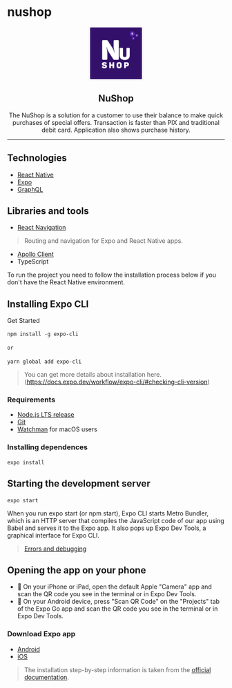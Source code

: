 # nushop
<p align="center">
  <a href="#">
    <img src="./images/nushop_icon.png" alt="Logo" width=120 height=120>
  </a>
</p>
  <h2 align="center">
   <b>NuShop</b>
  </h2>
  <p align="center">
The NuShop is a solution for a customer to use their balance to make quick purchases of special offers. Transaction is faster than PIX and traditional debit card. Application also shows purchase history.
  </p>

--------

## Technologies
* [React Native](https://reactnative.dev/)
* [Expo](https://expo.dev/)
* [GraphQL](http://graphql.org/)

## Libraries and tools

* [React Navigation](https://reactnavigation.org/) 
> Routing and navigation for Expo and React Native apps.
* [Apollo Client](https://www.apollographql.com/docs/react/integrations/react-native/)
* TypeScript


To run the project you need to follow the installation process below if you don't have the React Native environment.

## Installing Expo CLI

Get Started

```
npm install -g expo-cli

or

yarn global add expo-cli
```

> You can get more details about installation here.(https://docs.expo.dev/workflow/expo-cli/#checking-cli-version)

### Requirements
- [Node.js LTS release](https://nodejs.org/en/)
- [Git](https://git-scm.com/)
- [Watchman](https://facebook.github.io/watchman/docs/install#buildinstall) for macOS users

### Installing dependences 

```
expo install
```

## Starting the development server

```
expo start
```
When you run expo start (or npm start), Expo CLI starts Metro Bundler, which is an HTTP server that compiles the JavaScript code of our app using Babel and serves it to the Expo app. It also pops up Expo Dev Tools, a graphical interface for Expo CLI.

> [Errors and debugging](https://docs.expo.dev/get-started/errors/)


## Opening the app on your phone

- 🍎 On your iPhone or iPad, open the default Apple "Camera" app and scan the QR code you see in the terminal or in Expo Dev Tools.
- 🤖 On your Android device, press "Scan QR Code" on the "Projects" tab of the Expo Go app and scan the QR code you see in the terminal or in Expo Dev Tools. 

### Download Expo app

- [Android](https://play.google.com/store/apps/details?id=host.exp.exponent)
- [iOS](https://apps.apple.com/br/app/expo-go/id982107779)

> The installation step-by-step information is taken from the [official documentation](https://docs.expo.dev/get-started/create-a-new-app/#opening-the-app-on-your-phonetablet).